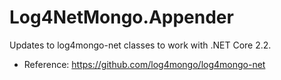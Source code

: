 # Log4NetMongo.Appender
Updates to log4mongo-net classes to work with .NET Core 2.2.
- Reference: <https://github.com/log4mongo/log4mongo-net>
